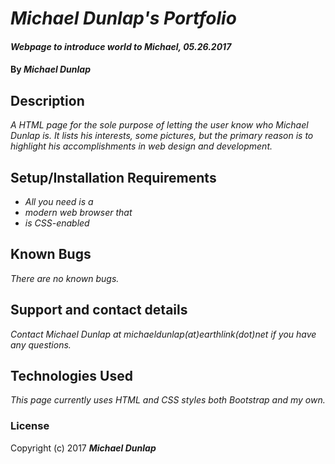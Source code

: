 # _Michael Dunlap's Portfolio_

#### _Webpage to introduce world to Michael, 05.26.2017_

#### By _**Michael Dunlap**_

## Description

_A HTML page for the sole purpose of letting the user know who Michael Dunlap is. It lists his interests, some pictures, but the primary reason is to highlight his accomplishments in web design and development._

## Setup/Installation Requirements

* _All you need is a_
* _modern web browser that_
* _is CSS-enabled_

## Known Bugs

_There are no known bugs._

## Support and contact details

_Contact Michael Dunlap at michaeldunlap(at)earthlink(dot)net if you have any questions._

## Technologies Used

_This page currently uses HTML and CSS styles both Bootstrap and my own._

### License

Copyright (c) 2017 **_Michael Dunlap_**

